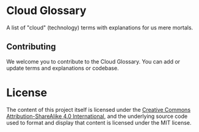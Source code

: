 # Cloud Glossary

A list of "cloud" (technology) terms with explanations for us mere mortals.

## Contributing

We welcome you to contribute to the Cloud Glossary. You can add or update terms and explanations or codebase.

# License

The content of this project itself is licensed under the [Creative Commons Attribution-ShareAlike 4.0 International](https://creativecommons.org/licenses/by-sa/4.0/), and the underlying source code used to format and display that content is licensed under the MIT license.
